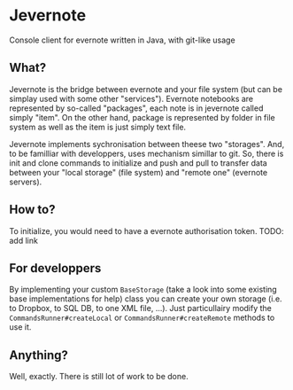# Jevernote
Console client for evernote written in Java, with git-like usage

## What?

Jevernote is the bridge between evernote and your file system (but can be simplay used with some other "services"). Evernote notebooks are represented by so-called "packages", each note is in jevernote called simply "item". On the other hand, package is represented by folder in file system as well as the item is just simply text file.

Jevernote implements sychronisation between theese two "storages". And, to be familliar with developpers, uses mechanism simillar to git. So, there is init and clone commands to initialize and push and pull to transfer data between your "local storage" (file system) and "remote one" (evernote servers). 

## How to?

To initialize, you would need to have a evernote authorisation token. TODO: add link

## For developpers

By implementing your custom `BaseStorage` (take a look into some existing base implementations for help) class you can create your own storage (i.e. to Dropbox, to SQL DB, to one XML file, ...). Just particullairy modify the `CommandsRunner#createLocal` or `CommandsRunner#createRemote` methods to use it. 

## Anything?

Well, exactly. There is still lot of work to be done.
